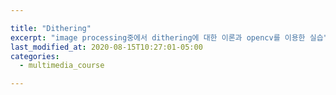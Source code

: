 ```yaml
---

title: "Dithering"
excerpt: "image processing중에서 dithering에 대한 이론과 opencv를 이용한 실습"
last_modified_at: 2020-08-15T10:27:01-05:00
categories:
  - multimedia_course

---
```


